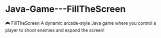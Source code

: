 # Java-Game---FillTheScreen
🎮 FillTheScreen A dynamic arcade-style Java game where you control a player to shoot enemies and expand the screen! 
